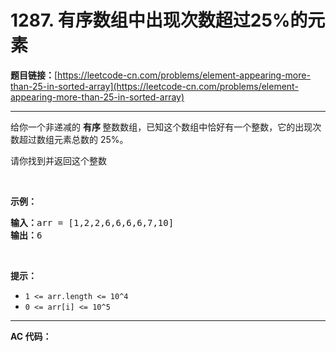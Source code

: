 # 1287. 有序数组中出现次数超过25%的元素

**题目链接：**[https://leetcode-cn.com/problems/element-appearing-more-than-25-in-sorted-array](https://leetcode-cn.com/problems/element-appearing-more-than-25-in-sorted-array)

---

<div class="content__1Y2H">
 <div class="notranslate">
  <p>给你一个非递减的&nbsp;<strong>有序&nbsp;</strong>整数数组，已知这个数组中恰好有一个整数，它的出现次数超过数组元素总数的 25%。</p> 
  <p>请你找到并返回这个整数</p> 
  <p>&nbsp;</p> 
  <p><strong>示例：</strong></p> 
  <pre class="language-text"><strong>输入：</strong>arr = [1,2,2,6,6,6,6,7,10]
<strong>输出：</strong>6
</pre> 
  <p>&nbsp;</p> 
  <p><strong>提示：</strong></p> 
  <ul> 
   <li><code>1 &lt;= arr.length &lt;= 10^4</code></li> 
   <li><code>0 &lt;= arr[i] &lt;= 10^5</code></li> 
  </ul> 
 </div>
</div>

---

**AC 代码：**

```java

```